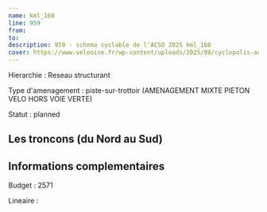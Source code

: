 ```yaml
---
name: kml_160 
line: 959
from: 
to:  
description: 959 - schema cyclable de l'ACSO 2025 kml_160 
cover: https://www.velooise.fr/wp-content/uploads/2025/08/cyclopolis-acso-959.jpg
---
```

Hierarchie : Reseau structurant

Type d'amenagement : piste-sur-trottoir (AMENAGEMENT MIXTE PIETON VELO HORS VOIE VERTE)

Statut : planned

## Les troncons (du Nord au Sud)

## Informations complementaires

Budget  : 2571 

Lineaire :

